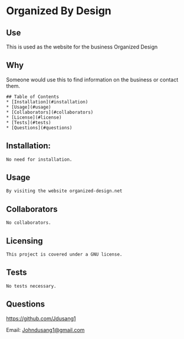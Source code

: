 # Organized By Design 
    
  ## Use
  This is used as the website for the business Organized Design
    
  ## Why
  Someone would use this to find information on the business or contact them.
    
    ## Table of Contents
    * [Installation](#installation)
    * [Usage](#usage)
    * [Collaborators](#collaborators)
    * [License](#license) 
    * [Tests](#tests) 
    * [Questions](#questions)

  ## Installation:
    No need for installation.
  
  ## Usage
    By visiting the website organized-design.net
  
  ## Collaborators
    No collaborators.

  ## Licensing
    This project is covered under a GNU license.
  
  ## Tests
    No tests necessary.
  
  ## Questions
    
  https://github.com/Jdusang1
    
  Email: Johndusang1@gmail.com	
